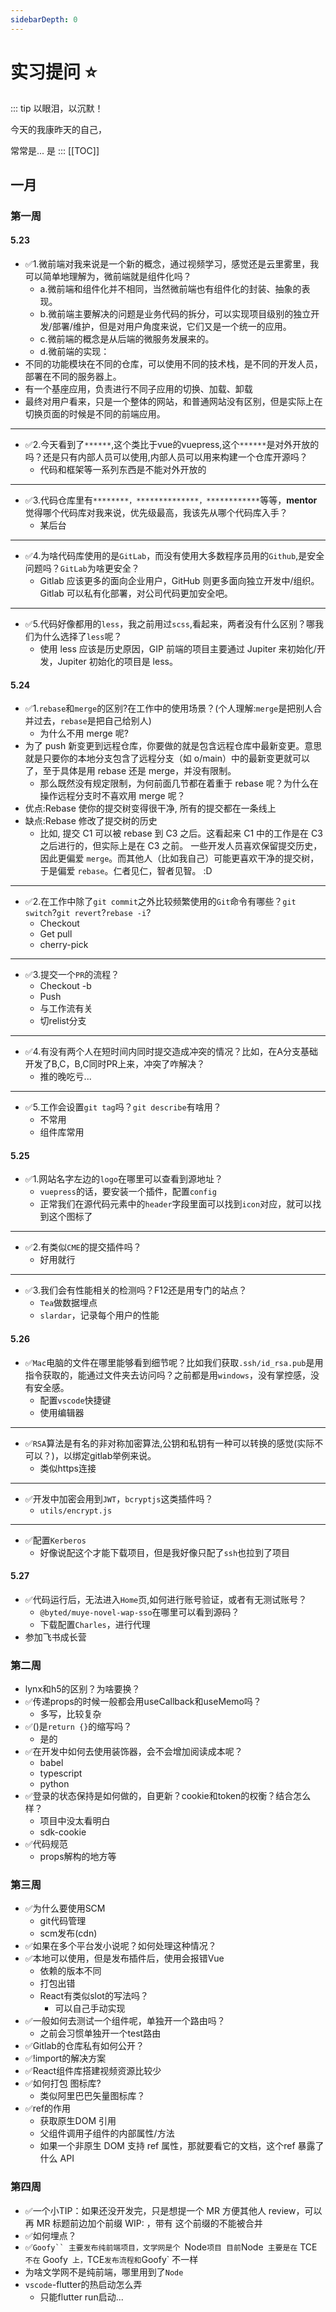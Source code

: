 ```yaml
---
sidebarDepth: 0
---
```

# 实习提问 :star:
::: tip 以眼泪，以沉默！

今天的我康昨天的自己，

常常是...
是
:::
[[TOC]]
## 一月
### 第一周
#### 5.23
- ✅1.微前端对我来说是一个新的概念，通过视频学习，感觉还是云里雾里，我可以简单地理解为，微前端就是组件化吗？
  - a.微前端和组件化并不相同，当然微前端也有组件化的封装、抽象的表现。
  - b.微前端主要解决的问题是业务代码的拆分，可以实现项目级别的独立开发/部署/维护，但是对用户角度来说，它们又是一个统一的应用。
  - c.微前端的概念是从后端的微服务发展来的。
  - d.微前端的实现：
- 不同的功能模块在不同的仓库，可以使用不同的技术栈，是不同的开发人员，部署在不同的服务器上。
- 有一个基座应用，负责进行不同子应用的切换、加载、卸载
- 最终对用户看来，只是一个整体的网站，和普通网站没有区别，但是实际上在切换页面的时候是不同的前端应用。
***
- ✅2.今天看到了`******`,这个类比于vue的vuepress,这个`******`是对外开放的吗？还是只有内部人员可以使用,内部人员可以用来构建一个仓库开源吗？
  - 代码和框架等一系列东西是不能对外开放的
***
- ✅3.代码仓库里有`********，**************，************`等等，**mentor**觉得哪个代码库对我来说，优先级最高，我该先从哪个代码库入手？
  - 某后台
***
- ✅4.为啥代码库使用的是`GitLab`，而没有使用大多数程序员用的`Github`,是安全问题吗？`GitLab`为啥更安全？
  - Gitlab 应该更多的面向企业用户，GitHub 则更多面向独立开发中/组织。Gitlab 可以私有化部署，对公司代码更加安全吧。
***
- ✅5.代码好像都用的`less`，我之前用过`scss`,看起来，两者没有什么区别？哪我们为什么选择了`less`呢？
  - 使用 less 应该是历史原因，GIP 前端的项目主要通过 Jupiter 来初始化/开发，Jupiter 初始化的项目是 less。
#### 5.24
- ✅1.`rebase`和`merge`的区别?在工作中的使用场景？(个人理解:`merge`是把别人合并过去，`rebase`是把自己给别人)
  - 为什么不用 merge 呢?
- 为了 push 新变更到远程仓库，你要做的就是包含远程仓库中最新变更。意思就是只要你的本地分支包含了远程分支（如 o/main）中的最新变更就可以了，至于具体是用 rebase 还是 merge，并没有限制。
  - 那么既然没有规定限制，为何前面几节都在着重于 rebase 呢？为什么在操作远程分支时不喜欢用 merge 呢？
- 优点:Rebase 使你的提交树变得很干净, 所有的提交都在一条线上
- 缺点:Rebase 修改了提交树的历史
  - 比如, 提交 C1 可以被 rebase 到 C3 之后。这看起来 C1 中的工作是在 C3 之后进行的，但实际上是在 C3 之前。
一些开发人员喜欢保留提交历史，因此更偏爱 `merge`。而其他人（比如我自己）可能更喜欢干净的提交树，于是偏爱 `rebase`。仁者见仁，智者见智。 :D
***
- ✅2.在工作中除了`git commit`之外比较频繁使用的`Git`命令有哪些？`git switch`?`git revert`?`rebase -i`?
  - Checkout
  - Get pull 
  - cherry-pick
***
- ✅3.提交一个`PR`的流程？
  - Checkout -b
  - Push
  - 与工作流有关
  - 切relist分支
***
- ✅4.有没有两个人在短时间内同时提交造成冲突的情况？比如，在A分支基础开发了B,C，B,C同时PR上来，冲突了咋解决？
  - 推的晚吃亏...
***
- ✅5.工作会设置`git tag`吗？`git describe`有啥用？
  - 不常用
  - 组件库常用
#### 5.25
- ✅1.网站名字左边的`logo`在哪里可以查看到源地址？
  - `vuepress`的话，要安装一个插件，配置`config`
  - 正常我们在源代码元素中的`header`字段里面可以找到`icon`对应，就可以找到这个图标了
***
- ✅2.有类似`CME`的提交插件吗？
  - 好用就行
***
- ✅3.我们会有性能相关的检测吗？F12还是用专门的站点？
  - `Tea`做数据埋点
  - `slardar`，记录每个用户的性能

#### 5.26
- ✅`Mac`电脑的文件在哪里能够看到细节呢？比如我们获取`.ssh/id_rsa.pub`是用指令获取的，能通过文件夹去访问吗？之前都是用`windows`，没有掌控感，没有安全感。
  - 配置`vscode`快捷键
  - 使用编辑器
***
- ✅`RSA`算法是有名的非对称加密算法,公钥和私钥有一种可以转换的感觉(实际不可以？)，以绑定gitlab举例来说。
  - 类似https连接
***
- ✅开发中加密会用到`JWT`，`bcryptjs`这类插件吗？
  - `utils/encrypt.js`
***
- ✅配置`Kerberos`
  - 好像说配这个才能下载项目，但是我好像只配了`ssh`也拉到了项目
#### 5.27
- ✅代码运行后，无法进入`Home`页,如何进行账号验证，或者有无测试账号？
  - `@byted/muye-novel-wap-sso`在哪里可以看到源码？
  - 下载配置`Charles`，进行代理
- 参加飞书成长营
### 第二周
- lynx和h5的区别？为啥要换？
- ✅传递props的时候一般都会用useCallback和useMemo吗？
  - 多写，比较复杂
- ✅()是`return {}`的缩写吗？
  - 是的
- ✅在开发中如何去使用装饰器，会不会增加阅读成本呢？
  - babel
  - typescript
  - python
- ✅登录的状态保持是如何做的，自更新？cookie和token的权衡？结合怎么样？
  - 项目中没太看明白
  - sdk-cookie
- ✅代码规范
  - props解构的地方等

### 第三周
- ✅为什么要使用SCM
  - git代码管理
  - scm发布(cdn)
- ✅如果在多个平台发小说呢？如何处理这种情况？
- ✅本地可以使用，但是发布插件后，使用会报错Vue
  - 依赖的版本不同
  - 打包出错
  - React有类似slot的写法吗？
    - 可以自己手动实现
- ✅一般如何去测试一个组件呢，单独开一个路由吗？
  - 之前会习惯单独开一个test路由
- ✅Gitlab的仓库私有如何公开？
- ✅!import的解决方案
- ✅React组件库搭建视频资源比较少
- ✅如何打包 图标库?
  - 类似阿里巴巴矢量图标库？
- ✅ref的作用
  - 获取原生DOM 引用
  - 父组件调用子组件的内部属性/方法
  - 如果一个非原生 DOM 支持 ref 属性，那就要看它的文档，这个ref 暴露了什么 API

### 第四周
- ✅一个小TIP：如果还没开发完，只是想提一个 MR 方便其他人 review，可以再 MR 标题前边加个前缀   WIP:   ，带有 这个前缀的不能被合并
- ✅如何埋点？
- ✅`Goofy`` 主要发布纯前端项目，文学网是个 `Node` 项目
目前 `Node` 主要是在` TCE` 不在` Goofy` 上，`TCE` 发布流程和 `Goofy` 不一样
- 为啥文学网不是纯前端，哪里用到了`Node`
- `vscode`-flutter的热启动怎么弄
  - 只能flutter run启动...


